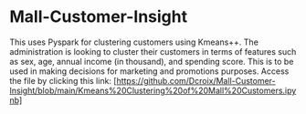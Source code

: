 # Mall-Customer-Insight
This uses Pyspark for clustering customers using Kmeans++. The administration is looking to cluster their customers in terms of features such as sex, age, annual income (in thousand), and spending score. This is to be used in making decisions for marketing and promotions purposes.
Access the file by clicking this link: [https://github.com/Dcroix/Mall-Customer-Insight/blob/main/Kmeans%20Clustering%20of%20Mall%20Customers.ipynb]
